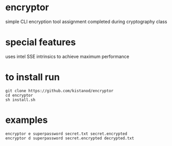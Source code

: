 # encryptor
simple CLI encryption tool
assignment completed during cryptography class
# special features
uses intel SSE intrinsics to achieve maximum performance
# to install run
```
git clone https://github.com/kistanod/encryptor
cd encryptor
sh install.sh
```
# examples
```
encryptor e superpassword secret.txt secret.encrypted
encryptor d superpassword secret.encrypted decrypted.txt
```

